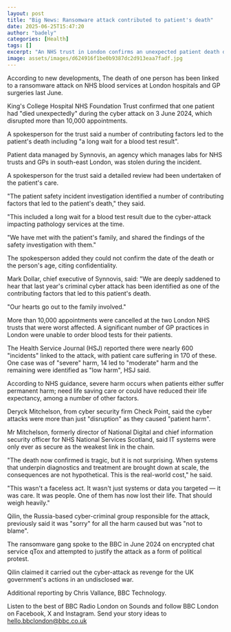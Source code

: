 ```yaml
---
layout: post
title: "Big News: Ransomware attack contributed to patient's death"
date: 2025-06-25T15:47:20
author: "badely"
categories: [Health]
tags: []
excerpt: "An NHS trust in London confirms an unexpected patient death during the cyber attack on 3 June 2024."
image: assets/images/d624916f1be0b9387dc2d913eaa7fadf.jpg
---
```


According to new developments, The death of one person has been linked to a ransomware attack on NHS blood services at London hospitals and GP surgeries last June.

King's College Hospital NHS Foundation Trust confirmed that one patient had "died unexpectedly" during the cyber attack on 3 June 2024, which disrupted more than 10,000 appointments.

A spokesperson for the trust said a number of contributing factors led to the patient's death including "a long wait for a blood test result".

Patient data managed by Synnovis, an agency which manages labs for NHS trusts and GPs in south-east London, was stolen during the incident. 

A spokesperson for the trust said a detailed review had been undertaken of the patient's care.

"The patient safety incident investigation identified a number of contributing factors that led to the patient's death," they said.

"This included a long wait for a blood test result due to the cyber-attack impacting pathology services at the time. 

"We have met with the patient's family, and shared the findings of the safety investigation with them."

The spokesperson added they could not confirm the date of the death or the person's age, citing confidentiality.

Mark Dollar, chief executive of Synnovis, said: "We are deeply saddened to hear that last year's criminal cyber attack has been identified as one of the contributing factors that led to this patient's death.

"Our hearts go out to the family involved."

More than 10,000 appointments were cancelled at the two London NHS trusts that were worst affected. A significant number of GP practices in London were unable to order blood tests for their patients.

The Health Service Journal (HSJ) reported there were nearly 600 "incidents" linked to the attack, with patient care suffering in 170 of these. One case was of "severe" harm, 14 led to "moderate" harm and the remaining were identified as "low harm", HSJ said.

According to NHS guidance, severe harm occurs when patients either suffer permanent harm; need life saving care or could have reduced their life expectancy, among a number of other factors. 

Deryck Mitchelson, from cyber security firm Check Point, said the cyber attacks were more than just "disruption" as they caused "patient harm".

Mr Mitchelson, formerly director of National Digital and chief information security officer for NHS National Services Scotland, said IT systems were only ever as secure as the weakest link in the chain.

"The death now confirmed is tragic, but it is not surprising. When systems that underpin diagnostics and treatment are brought down at scale, the consequences are not hypothetical. This is the real-world cost," he said.

"This wasn't a faceless act. It wasn't just systems or data you targeted — it was care. It was people. One of them has now lost their life. That should weigh heavily."

Qilin, the Russia-based cyber-criminal group responsible for the attack, previously said it was "sorry" for all the harm caused but was "not to blame".

The ransomware gang spoke to the BBC in June 2024 on encrypted chat service qTox and attempted to justify the attack as a form of political protest.

Qilin claimed it carried out the cyber-attack as revenge for the UK government's actions in an undisclosed war.

Additional reporting by Chris Vallance, BBC Technology.

Listen to the best of BBC Radio London on Sounds and follow BBC London on Facebook, X and Instagram. Send your story ideas to hello.bbclondon@bbc.co.uk

